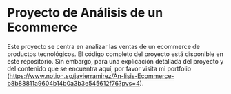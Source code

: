 # Proyecto de Análisis de un Ecommerce

Este proyecto se centra en analizar las ventas de un ecommerce de productos tecnológicos. El código completo del proyecto está disponible en este repositorio. Sin embargo, para una explicación detallada del proyecto y del contenido que se encuentra aquí, por favor visita mi portfolio (https://www.notion.so/javierramirez/An-lisis-Ecommerce-b8b88811a9604b14b0a3b3e545612f76?pvs=4).
